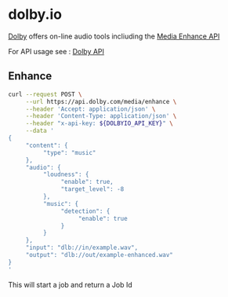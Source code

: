 # dolby.io

[Dolby](https://dolby.io/) offers on-line audio tools incliuding the [Media Enhance API ](https://docs.dolby.io/media-apis/reference/media-enhance-overview) 



For API usage see : [Dolby API](../../vendors/dolby/README.md)

## Enhance

```bash
curl --request POST \
     --url https://api.dolby.com/media/enhance \
     --header 'Accept: application/json' \
     --header 'Content-Type: application/json' \
     --header "x-api-key: ${DOLBYIO_API_KEY}" \
     --data '
{
     "content": {
          "type": "music"
     },
     "audio": {
          "loudness": {
               "enable": true,
               "target_level": -8
          },
          "music": {
               "detection": {
                    "enable": true
               }
          }
     },
     "input": "dlb://in/example.wav",
     "output": "dlb://out/example-enhanced.wav"
}
'

```
This will start a job and return a Job Id

